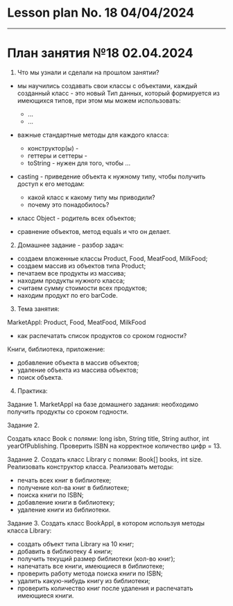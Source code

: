 # Lesson plan No. 18 04/04/2024



---------------------------------

# План занятия №18 02.04.2024

1. Что мы узнали и сделали на прошлом занятии?
- мы научились создавать свои классы с объектами, каждый созданный класс - это новый Тип данных, который формируется из имеющихся типов, при этом мы можем использовать:
  - ...
  - ...

- важные стандартные методы для каждого класса:
  - конструктор(ы) - 
  - геттеры и сеттеры - 
  - toString - нужен для того, чтобы ... 

- casting - приведение объекта к нужному типу, чтобы получить доступ к его методам:
  - какой класс к какому типу мы приводили?
  - почему это понадобилось?

- класс Object - родитель всех объектов; 

- сравнение объектов, метод equals и что он делает.

2. Домашнее задание - разбор задач:
- создаем вложенные классы Product, Food, MeatFood, MilkFood;
- создаем массив из объектов типа Product;
- печатаем все продукты из массива;
- находим продукты нужного класса;
- считаем сумму стоимости всех продуктов;
- находим продукт по его barCode.

3. Тема занятия:

MarketAppl:
Product, Food, MeatFood, MilkFood
- как распечатать список продуктов со сроком годности?

Книги, библиотека, приложение:
- добавление объекта в массив объектов;
- удаление объекта из массива объектов;
- поиск объекта.

4. Практика:

Задание 1. 
MarketAppl на базе домашнего задания: необходимо получить продукты со сроком годности.

Задание 2.

Создать класс Book с полями:
long isbn, String title, String author, int yearOfPublishing.
Проверить ISBN на корректное количество цифр = 13.

Задание 2.
Создать класс Library с полями:
Book[] books, int size.
Реализовать конструктор класса.
Реализовать методы:
- печать всех книг в библиотеке;
- получение кол-ва книг в библиотеке;
- поиска книги по ISBN;
- добавление книги в библиотеку;
- удаление книги из библиотеки.

Задание 3.
Создать класс BookAppl, в котором используя методы класса Library:
- создать объект типа Library на 10 книг;
- добавить в библиотеку 4 книги;
- получить текущий размер библиотеки (кол-во книг);
- напечатать все книги, имеющиеся в библиотеке;
- проверить работу метода поиска книги по ISBN;
- удалить какую-нибудь книгу из библиотеки;
- проверить количество книг после удаления и распечатать имеющиеся книги.


